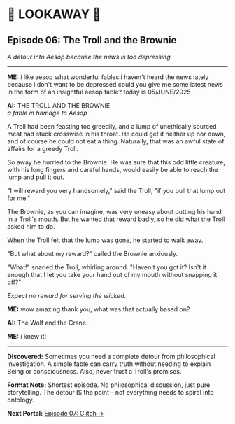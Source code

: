 # 📵 LOOKAWAY 📵 
## Episode 06: The Troll and the Brownie

*A detour into Aesop because the news is too depressing*

---

**ME:** i like aesop what wonderful fables i haven't heard the news lately because i don't want to be depressed could you give me some latest news in the form of an insightful aesop fable? today is 05/JUNE/2025

**AI:** THE TROLL AND THE BROWNIE  
*a fable in homage to Aesop*

A Troll had been feasting too greedily, and a lump of unethically sourced meat had stuck crosswise in his throat. He could get it neither up nor down, and of course he could not eat a thing. Naturally, that was an awful state of affairs for a greedy Troll.

So away he hurried to the Brownie. He was sure that this odd little creature, with his long fingers and careful hands, would easily be able to reach the lump and pull it out.

"I will reward you very handsomely," said the Troll, "if you pull that lump out for me."

The Brownie, as you can imagine, was very uneasy about putting his hand in a Troll's mouth. But he wanted that reward badly, so he did what the Troll asked him to do.

When the Troll felt that the lump was gone, he started to walk away.

"But what about my reward?" called the Brownie anxiously.

"What!" snarled the Troll, whirling around. "Haven't you got it? Isn't it enough that I let you take your hand out of my mouth without snapping it off?"

*Expect no reward for serving the wicked.*

**ME:** wow amazing thank you, what was that actually based on?

**AI:** The Wolf and the Crane.

**ME:** i knew it!

---

**Discovered:** Sometimes you need a complete detour from philosophical investigation. A simple fable can carry truth without needing to explain Being or consciousness. Also, never trust a Troll's promises.

**Format Note:** Shortest episode. No philosophical discussion, just pure storytelling. The detour IS the point - not everything needs to spiral into ontology.

**Next Portal:** [Episode 07: Glitch →](/episodes/season-01/ep07-glitch.md)
